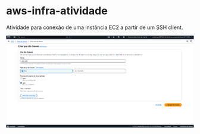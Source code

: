 # aws-infra-atividade

Atividade para conexão de uma instância EC2 a partir de um SSH client.

![aws1](Atvd_images/aws1.png)
